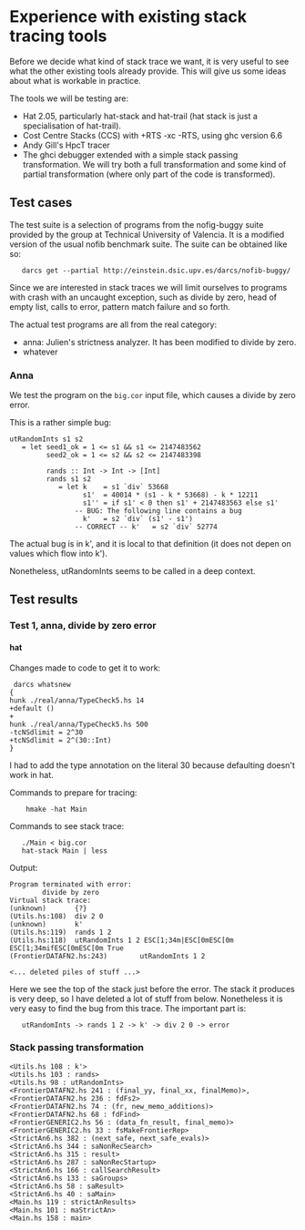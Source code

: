 # Experience with existing stack tracing tools


Before we decide what kind of stack trace we want, it is very useful to see what the other existing tools already provide. This will give us some ideas about what is workable in practice.


The tools we will be testing are:

- Hat 2.05, particularly hat-stack and hat-trail (hat stack is just a specialisation of hat-trail).
- Cost Centre Stacks (CCS) with +RTS -xc -RTS, using ghc version 6.6
- Andy Gill's HpcT tracer
- The ghci debugger extended with a simple stack passing transformation. We will try both a full transformation and some kind of partial transformation (where only part of the code is transformed).

## Test cases


The test suite is a selection of programs from the nofig-buggy suite provided by the group at Technical University of Valencia. It is a modified version of the usual nofib benchmark suite. The suite can be obtained like so:

```wiki
   darcs get --partial http://einstein.dsic.upv.es/darcs/nofib-buggy/
```


Since we are interested in stack traces we will limit ourselves to programs with crash with an uncaught exception, such as divide by zero, head of empty list, calls to error, pattern match failure and so forth.


The actual test programs are all from the real category:

- anna: Julien's strictness analyzer. It has been modified to divide by zero.
- whatever

### Anna


We test the program on the `big.cor` input file, which causes a divide by zero error.


This is a rather simple bug:

```wiki
utRandomInts s1 s2
   = let seed1_ok = 1 <= s1 && s1 <= 2147483562
         seed2_ok = 1 <= s2 && s2 <= 2147483398

         rands :: Int -> Int -> [Int]
         rands s1 s2
            = let k    = s1 `div` 53668
                  s1'  = 40014 * (s1 - k * 53668) - k * 12211
                  s1'' = if s1' < 0 then s1' + 2147483563 else s1'
                -- BUG: The following line contains a bug
                  k'   = s2 `div` (s1' - s1')
                -- CORRECT -- k'   = s2 `div` 52774
```


The actual bug is in k', and it is local to that definition (it does not depen on values which flow into k').


Nonetheless, utRandomInts seems to be called in a deep context.

## Test results

### Test 1, anna, divide by zero error

#### hat


Changes made to code to get it to work:

```wiki
 darcs whatsnew
{
hunk ./real/anna/TypeCheck5.hs 14
+default ()
+
hunk ./real/anna/TypeCheck5.hs 500
-tcNSdlimit = 2^30
+tcNSdlimit = 2^(30::Int)
}
```


I had to add the type annotation on the literal 30 because defaulting doesn't work in hat.


Commands to prepare for tracing:

```wiki
    hmake -hat Main
```


Commands to see stack trace:

```wiki
   ./Main < big.cor
   hat-stack Main | less
```


Output:

```wiki
Program terminated with error:
        divide by zero
Virtual stack trace:
(unknown)       {?}
(Utils.hs:108)  div 2 0
(unknown)       k'
(Utils.hs:119)  rands 1 2
(Utils.hs:118)  utRandomInts 1 2 ESC[1;34m|ESC[0mESC[0m ESC[1;34mifESC[0mESC[0m True
(FrontierDATAFN2.hs:243)        utRandomInts 1 2

<... deleted piles of stuff ...>
```


Here we see the top of the stack just before the error. The stack it produces is very deep, so I have deleted a lot of stuff from below. Nonetheless it is very easy to find the bug from this trace. The important part is:

```wiki
   utRandomInts -> rands 1 2 -> k' -> div 2 0 -> error
```

### Stack passing transformation

```wiki
<Utils.hs 108 : k'>
<Utils.hs 103 : rands>
<Utils.hs 98 : utRandomInts>
<FrontierDATAFN2.hs 241 : (final_yy, final_xx, finalMemo)>,
<FrontierDATAFN2.hs 236 : fdFs2>
<FrontierDATAFN2.hs 74 : (fr, new_memo_additions)>
<FrontierDATAFN2.hs 68 : fdFind>
<FrontierGENERIC2.hs 56 : (data_fn_result, final_memo)>
<FrontierGENERIC2.hs 33 : fsMakeFrontierRep>
<StrictAn6.hs 382 : (next_safe, next_safe_evals)>
<StrictAn6.hs 344 : saNonRecSearch>
<StrictAn6.hs 315 : result>
<StrictAn6.hs 287 : saNonRecStartup>
<StrictAn6.hs 166 : callSearchResult>
<StrictAn6.hs 133 : saGroups>
<StrictAn6.hs 58 : saResult>
<StrictAn6.hs 40 : saMain>
<Main.hs 119 : strictAnResults>
<Main.hs 101 : maStrictAn>
<Main.hs 158 : main>
```